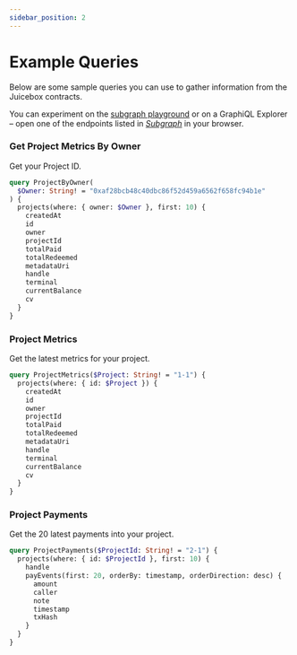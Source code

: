 ```yaml
---
sidebar_position: 2
---
```


# Example Queries

Below are some sample queries you can use to gather information from the Juicebox contracts.

You can experiment on the [subgraph playground](https://thegraph.com/explorer/subgraphs/FVmuv3TndQDNd2BWARV8Y27yuKKukryKXPzvAS5E7htC?view=Playground) or on a GraphiQL Explorer – open one of the endpoints listed in [*Subgraph*](/docs/v4/deprecated/v3/frontend/subgraph/README.md) in your browser.

### Get Project Metrics By Owner

Get your Project ID.

```graphql
query ProjectByOwner(
  $Owner: String! = "0xaf28bcb48c40dbc86f52d459a6562f658fc94b1e"
) {
  projects(where: { owner: $Owner }, first: 10) {
    createdAt
    id
    owner
    projectId
    totalPaid
    totalRedeemed
    metadataUri
    handle
    terminal
    currentBalance
    cv
  }
}
```

### Project Metrics

Get the latest metrics for your project.

```graphql
query ProjectMetrics($Project: String! = "1-1") {
  projects(where: { id: $Project }) {
    createdAt
    id
    owner
    projectId
    totalPaid
    totalRedeemed
    metadataUri
    handle
    terminal
    currentBalance
    cv
  }
}
```

### Project Payments

Get the 20 latest payments into your project.

```graphql
query ProjectPayments($ProjectId: String! = "2-1") {
  projects(where: { id: $ProjectId }, first: 10) {
    handle
    payEvents(first: 20, orderBy: timestamp, orderDirection: desc) {
      amount
      caller
      note
      timestamp
      txHash
    }
  }
}
```
